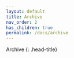 ```yaml
---
layout: default
title: Archive
nav_order: 2
has_children: true
permalink: /docs/archive
---
```


Archive
{: .head-title}

